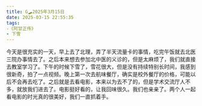 ```yaml
---
title: G🛹2025年3月15日
date: 2025-03-15 22:55:35
tags:
-《阿甘正传》
- 下雪
---
```


今天是很充实的一天，早上去了北理，弄了半天流量卡的事情，吃完午饭就去北医三院办事情去了。之后本来想去参加北中医的义诊的，但是太麻烦了，我们就直接去教室学习了。下午的时候下雪了，雪花很大，但是没有持续特别长时间，我感到很新奇，拍了一点视频。晚上第一次去航味餐厅，确实是校外餐厅的价格，可能以后不会再去吃了。之后就是去看电影，本来以为去不了的，但是学术交流厅人不多，就放我们进去了。电影挺好看的，让我回味很久。我们也亲亲了。两个人一起看电影的时光真的很美好，我们一直抓着手。
